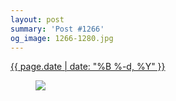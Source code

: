 ```yaml
---
layout: post
summary: 'Post #1266'
og_image: 1266-1280.jpg
---
```


<div class="post">
 <time>
  <a href="/1266">
   {{ page.date | date: "%B %-d, %Y" }}
  </a>
 </time>
 <a href="/1266">
  <figure data-taken="1/9/2021">
   <img sizes="(min-width: 700px) 50vw, calc(100vw - 2rem)" src="{{ site.assets_url }}/1266-640.jpg" srcset="{{ site.assets_url }}/1266-320.jpg 320w, {{ site.assets_url }}/1266-640.jpg 640w, {{ site.assets_url }}/1266-960.jpg 960w, {{ site.assets_url }}/1266-1280.jpg 1280w"/>
  </figure>
 </a>
</div>
